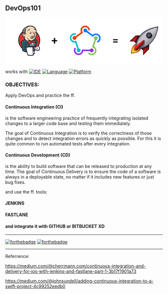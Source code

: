## DevOps101


<img src="https://github.com/Yuweh/DevOps101/blob/master/DevOpsBanner01.png" width="800"> 

works with
[![IDE](https://img.shields.io/badge/Xcode-9-blue.svg)](https://developer.apple.com/xcode/)
[![Language](https://img.shields.io/badge/swift-4-orange.svg)](https://swift.org)
[![Platform](https://img.shields.io/badge/platform-iOS%2011-green.svg)](https://developer.apple.com/ios/)



### OBJECTIVES:

Apply DevOps and practice the ff.

#### Continuous Integration (CI)

is the software engineering practice of frequently integrating isolated changes to a larger code base and testing them immediately.

The goal of Continuous Integration is to verify the correctness of those changes and to detect integration errors as quickly as possible.
For this it is quite common to run automated tests after every integration.


#### Continuous Development (CD)

is the ability to build software that can be released to production at any time. The goal of Continuous Delivery is to ensure the code of a software is always in a deployable state, no matter if it includes new features or just bug fixes.


and use the ff. tools:

#### JENKINS

#### FASTLANE

#### and integrate it with GITHUB or BITBUCKET XD



------

[![forthebadge](http://forthebadge.com/images/badges/made-with-swift.svg)](http://forthebadge.com) [![forthebadge](http://forthebadge.com/images/badges/built-with-love.svg)](http://forthebadge.com)

-----

Referrence:

https://medium.com/@cherrmann.com/continuous-integration-and-delivery-for-ios-with-jenkins-and-fastlane-part-1-3b17f1901a73

https://medium.com/@johnsundell/adding-continuous-integration-to-a-swift-project-4c99252eedb0


